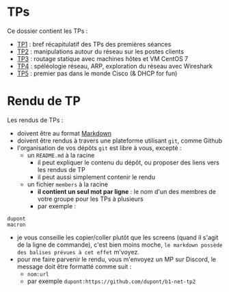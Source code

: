 # TPs

Ce dossier contient les TPs : 
* [TP1](./1) : bref récapitulatif des TPs des premières séances
* [TP2](./2) : manipulations autour du réseau sur les postes clients
* [TP3](./3) : routage statique avec machines hôtes et VM CentOS 7
* [TP4](./4) : spéléologie réseau, ARP, exploration du réseau avec Wireshark
* [TP5](./5) : premier pas dans le monde Cisco (& DHCP for fun)

# Rendu de TP

Les rendus de TPs : 
* doivent être au format [Markdown](https://github.com/adam-p/markdown-here/wiki/Markdown-Cheatsheet)
* doivent être rendus à travers une plateforme utilisant `git`, comme Github
* l'organisation de vos dépôts `git` est libre à vous, excepté :
  * un `README.md` à la racine
    * il peut expliquer le contenu du dépôt, ou proposer des liens vers les rendus de TP
    * il peut aussi simplement contenir le rendu
  * un fichier `members` à la racine
    * **il contient un seul mot par ligne** : le nom d'un des membres de votre groupe pour les TPs à plusieurs
    * par exemple :
```
dupont
macron
```
* je vous conseille les copier/coller plutôt que les screens (quand il s'agit de la ligne de commande), c'est bien moins moche, `le markdown possède des balises prévues à cet effet` m'voyez. 
* pour me faire parvenir le rendu, vous m'envoyez un MP sur Discord, le message doit être formatté comme suit : 
  * `nom:url`
  * par exemple `dupont:https://github.com/dupont/b1-net-tp2` 
